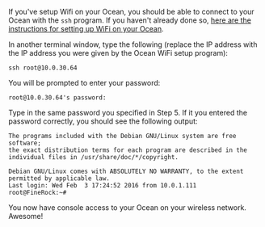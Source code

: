 If you've setup Wifi on your Ocean, you should be able to connect to your Ocean with the `ssh` program.  If you haven't already done so, [here are the instructions for setting up WiFi on your Ocean](https://getocean.io/docs/getting-started).

In another terminal window, type the following (replace the IP address with the IP address you were given by the Ocean WiFi setup program):

    ssh root@10.0.30.64

You will be prompted to enter your password:

    root@10.0.30.64's password:

Type in the same password you specified in Step 5.  If it you entered the password correctly, you should see the following output:

    The programs included with the Debian GNU/Linux system are free software;
    the exact distribution terms for each program are described in the
    individual files in /usr/share/doc/*/copyright.

    Debian GNU/Linux comes with ABSOLUTELY NO WARRANTY, to the extent
    permitted by applicable law.
    Last login: Wed Feb  3 17:24:52 2016 from 10.0.1.111
    root@FineRock:~#

You now have console access to your Ocean on your wireless network.  Awesome!
